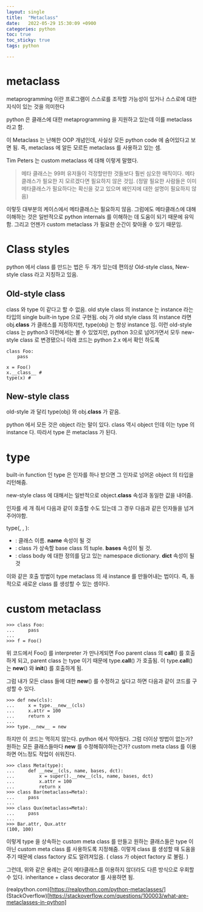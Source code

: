 ```yaml
---
layout: single
title:  "Metaclass"
date:   2022-05-29 15:30:09 +0900
categories: python
toc: true
toc_sticky: true
tags: python

---
```


# metaclass

metaprogramming 이란 프로그램이 스스로를 조작할 가능성이 있거나 스스로에 대한 지식이 있는 것을 의미한다

python 은 클래스에 대한 metaprogramming 을 지원하고 있는데 이를 metaclass 라고 함.

이 Metaclass 는 난해한 OOP 개념인데, 사실상 모든 python code 에 숨어있다고 보면 됨. 즉, metaclass 에 알든 모르든 metaclass 를 사용하고 있는 셈.

Tim Peters 는 custom metaclass 에 대해 이렇게 말했다.

> 메타 클래스는 99퍼 유저들이 걱정할만한 것들보다 훨씬 심오한 매직이다.
메타클래스가 필요한 지 모르겠다면 필요하지 않은 것임. (정말 필요한 사람들은 이미
메타클래스가 필요하다는 확신을 갖고 있으며 왜인지에 대한 설명이 필요하지 않음)


이렇듯 대부분의 케이스에서 메타클래스는 필요하지 않음.  	그럼에도 메타클래스에 대해
이해하는 것은 일반적으로 python internals 를 이해하는 데 도움이 되기 때문에 유익함.
그리고 언젠가 custom metaclass 가 필요한 순간이 찾아올 수 있기 때문임.

# Class styles

python 에서 class 를 만드는 법은 두 개가 있는데 편의상 Old-style class, New-style class 라고 지칭하고 있음.

## Old-style class

class 와 type 이 같다고 할 수 없음. old style class 의 instance 는 instance 라는 타입의 single built-in type 으로 구현됨.
obj 가 old style class 의 instance 라면 obj.__class__ 가 클래스를 지정하지만,
type(obj) 는 항상 instance 임. 이런 old-style class 는 python3 이전에서는 볼 수 있었지만,
python 3으로 넘어가면서 모두 new-style class 로 변경됐으니 아래 코드는 python 2.x 에서 확인
하도록

```
class Foo:
	pass

x = Foo()
x.__class__ #
type(x) #

```

## New-style class

old-style 과 달리 type(obj) 와 obj.__class__ 가 같음.


python 에서 모든 것은 object 라는 말이 있다. class 역시 object 인데 이는 type 의 instance 다.
따라서 type 은 metaclass 가 된다.


# type

built-in function 인 type 은 인자를 하나 받으면 그 인자로 넘어온 object 의 타입을 리턴해줌.

new-style class 에 대해서는 일반적으로 object.__class__ 속성과 동일한 값을 내어줌.

인자를 세 개 줘서 다음과 같이 호출할 수도 있는데 그 경우 다음과 같은 인자들을 넘겨주어야함.

type(<name>, <bases>, <dct>):

* <name> : 클래스 이름. __name__ 속성이 될 것
* <bases> : class 가 상속할 base class 의 tuple. __bases__ 속성이 될 것.
* <dct> : class body 에 대한 정의를 담고 있는 namespace dictionary.  __dict__ 속성이 될 것

이와 같은 호출 방법이 type metaclass 의 새 instance 를 만들어내는 법이다. 즉, 동적으로
새로운 class 를 생성할 수 있는 셈이다.



# custom metaclass


```
>>> class Foo:
...     pass
...
>>> f = Foo()
```

위 코드에서 Foo() 를 interpreter 가 만나게되면 Foo parent class 의 __call__() 를 호출하게 되고,
parent class 는 type 이기 때문에 type.__call__() 가 호출됨.
이 type.__call__() 는 __new__() 와 __init__() 를 호출하게 됨.

그럼 내가 모든 class 들에 대한 __new__() 를 수정하고 싶다고 하면 다음과 같이 코드를 구성할 수 있다.



```
>>> def new(cls):
...     x = type.__new__(cls)
...     x.attr = 100
...     return x
...
>>> type.__new__ = new
```

하지만 이 코드는 먹히지 않는다. python 에서 막아뒀다. 그럼 더이상 방법이 없는가?
원하는 모든 클래스들마다 __new__ 를 수정해줘야하는건가?
custom meta class 를 이용하면 어느정도 작업이 쉬워진다.

```
>>> class Meta(type):
...     def __new__(cls, name, bases, dct):
...         x = super().__new__(cls, name, bases, dct)
...         x.attr = 100
...         return x
>>> class Bar(metaclass=Meta):
...     pass
...
>>> class Qux(metaclass=Meta):
...     pass
...
>>> Bar.attr, Qux.attr
(100, 100)

```
이렇게 type 을 상속하는  custom meta class 를 만들고 원하는 클래스들은
type 이 아닌 custom meta class 를 사용하도록 지정해줌.
이렇게 class 를 생성할 때 도움을 주기 때문에 class factory 로도 알려져있음.
( class 가 object factory 로 불림. )

그런데, 위와 같은 용례는 굳이 메타클래스를 이용하지 않더라도 다른 방식으로 우회할 수 있다.
inheritance + class decorator 를 사용하면 됨.


(realpython.com)[https://realpython.com/python-metaclasses/]
(StackOverflow)[https://stackoverflow.com/questions/100003/what-are-metaclasses-in-python]
